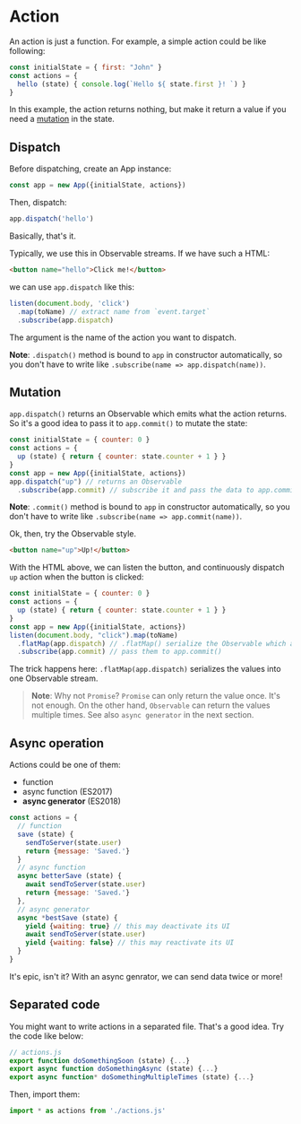 
# Action

An action is just a function. For example, a simple action could be like following:

```javascript
const initialState = { first: "John" }
const actions = {
  hello (state) { console.log(`Hello ${ state.first }! `) }
}
```

In this example, the action returns nothing, but make it return a value if you need a [mutation](#mutation) in the state.

## Dispatch

Before dispatching, create an App instance:

```javascript
const app = new App({initialState, actions})
```

Then, dispatch:

```javascript
app.dispatch('hello')
```

Basically, that's it.

Typically, we use this in Observable streams. If we have such a HTML:

```html
<button name="hello">Click me!</button>
```

we can use `app.dispatch` like this:

```javascript
listen(document.body, 'click')
  .map(toName) // extract name from `event.target`
  .subscribe(app.dispatch)
```

The argument is the name of the action you want to dispatch.

**Note**: `.dispatch()` method is bound to `app` in constructor automatically, so you don't have to write like `.subscribe(name => app.dispatch(name))`.

## Mutation

`app.dispatch()` returns an Observable which emits what the action returns. So it's a good idea to pass it to `app.commit()` to mutate the state:

```javascript
const initialState = { counter: 0 }
const actions = {
  up (state) { return { counter: state.counter + 1 } }
}
const app = new App({initialState, actions})
app.dispatch("up") // returns an Observable
  .subscribe(app.commit) // subscribe it and pass the data to app.commit()
```

**Note**: `.commit()` method is bound to `app` in constructor automatically, so you don't have to write like `.subscribe(name => app.commit(name))`.

Ok, then, try the Observable style.

```html
<button name="up">Up!</button>
```

With the HTML above, we can listen the button, and continuously dispatch `up` action when the button is clicked:

```javascript
const initialState = { counter: 0 }
const actions = {
  up (state) { return { counter: state.counter + 1 } }
}
const app = new App({initialState, actions})
listen(document.body, "click").map(toName)
  .flatMap(app.dispatch) // .flatMap() serialize the Observable which app.dispatch() returns
  .subscribe(app.commit) // pass them to app.commit()
```

The trick happens here: `.flatMap(app.dispatch)` serializes the values into one Observable stream.

> **Note**: Why not `Promise`? `Promise` can only return the value once. It's not enough. On the other hand, `Observable` can return the values multiple times. See also `async generator` in the next section.

## Async operation

Actions could be one of them:

- function
- async function (ES2017)
- **async generator** (ES2018)

```javascript
const actions = {
  // function
  save (state) {
    sendToServer(state.user)
    return {message: 'Saved.'}
  }
  // async function
  async betterSave (state) {
    await sendToServer(state.user)
    return {message: 'Saved.'}
  },
  // async generator
  async *bestSave (state) {
    yield {waiting: true} // this may deactivate its UI
    await sendToServer(state.user)
    yield {waiting: false} // this may reactivate its UI
  }
}
```

It's epic, isn't it? With an async genrator, we can send data twice or more!

## Separated code

You might want to write actions in a separated file. That's a good idea. Try the code like below:

```javascript
// actions.js
export function doSomethingSoon (state) {...}
export async function doSomethingAsync (state) {...}
export async function* doSomethingMultipleTimes (state) {...}
```

Then, import them:

```javascript
import * as actions from './actions.js'
```
